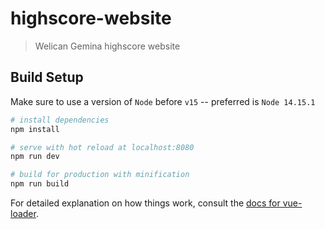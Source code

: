 # highscore-website

> Welican Gemina highscore website

## Build Setup

Make sure to use a version of `Node` before `v15` -- preferred is `Node 14.15.1`

``` bash
# install dependencies
npm install

# serve with hot reload at localhost:8080
npm run dev

# build for production with minification
npm run build
```

For detailed explanation on how things work, consult the [docs for vue-loader](http://vuejs.github.io/vue-loader).
